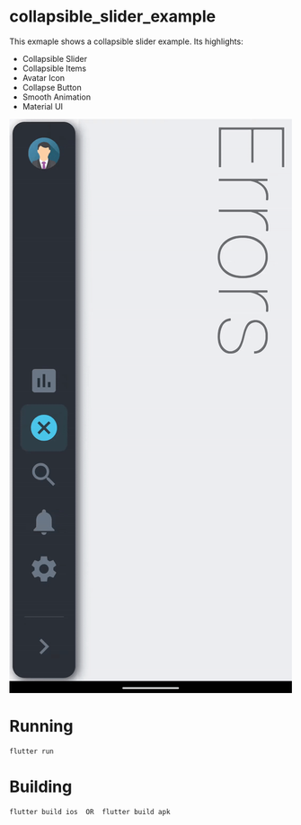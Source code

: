 # collapsible_slider_example

This exmaple shows a collapsible slider example.
Its highlights:

- Collapsible Slider
- Collapsible Items
- Avatar Icon
- Collapse Button
- Smooth Animation
- Material UI

![indicator](collapsible_sidebar1.gif)

# Running

```
flutter run
```

# Building

```
flutter build ios  OR  flutter build apk
```
